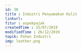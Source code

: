 ```yaml
---
id: 30
title : Industri Penyamakan Kulit
linkurl: 
fitur : aspekpajak
createdTime : 31/07/2019
modifiedTime : 26/12/2019
topik: Pohon Industri
img: leather.png
---
```

